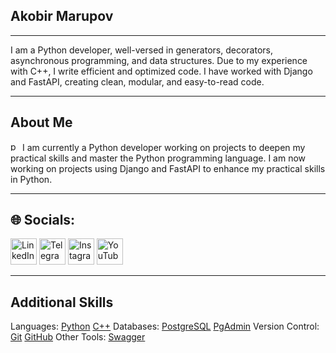 ## Akobir Marupov
______________________________________________________________________________________________________________________________________
I am a Python developer, well-versed in generators, decorators, asynchronous programming, and data structures. Due to my experience with C++, I write efficient and optimized code. I have worked with Django and FastAPI, creating clean, modular, and easy-to-read code.
_______________________________________________________________________________________________________________________________________
## About Me
<a href="https://emoji.gg/emoji/1887_python"><img src="https://cdn3.emoji.gg/emojis/1887_python.png" width="15px" height="15px" alt="python"></a> I am currently a Python developer working on projects to deepen my practical skills and master the Python programming language. I am now working on projects using Django and FastAPI to enhance my practical skills in Python.
________________________________________________________________________________________________________________________________________
## 🌐 Socials:

[<img src="https://cdn-icons-png.flaticon.com/128/3536/3536505.png" alt="LinkedIn" width="42" height="42">](https://www.linkedin.com/in/[[sizning_profil_nomingiz](https://www.linkedin.com/in/akobir-marupov-ab0b5b309/)])
[<img src="https://cdn-icons-png.flaticon.com/128/2111/2111646.png" alt="Telegram" width="42" height="42">](https://t.me/[yourusername](https://t.me/akobir_marupov))
[<img src="https://cdn-icons-png.flaticon.com/128/2111/2111463.png" alt="Instagram" width="42" height="42">](https://www.instagram.com/[yourusername](https://www.instagram.com/akobir_marupov?igsh=MTlkeXpncW9kejVqbg==))
[<img src="https://cdn-icons-png.flaticon.com/128/733/733646.png" alt="YouTube" width="42" height="42">](https://www.youtube.com/@[yourusername](https://www.youtube.com/@akobir_marupov))
__________________________________________________________________________________________________________________________________________
 ## Additional Skills
 
Languages: [Python](https://img.shields.io/badge/Python-3776AB?style=flat&logo=python&logoColor=white)
    [C++](https://img.shields.io/badge/C%2B%2B-00599C?style=flat&logo=c%2B%2B&logoColor=white)
Databases: [PostgreSQL](https://img.shields.io/badge/PostgreSQL-316192?style=flat&logo=postgresql&logoColor=white)
    [PgAdmin](https://img.shields.io/badge/PgAdmin-41A8FF?style=flat&logo=postgresql&logoColor=white)
Version Control: [Git](https://img.shields.io/badge/Git-F05032?style=flat&logo=git&logoColor=white)
    [GitHub](https://img.shields.io/badge/GitHub-181717?style=flat&logo=github&logoColor=white)
Other Tools: [Swagger](https://img.shields.io/badge/Swagger-85EA2D?style=flat&logo=swagger&logoColor=black)

